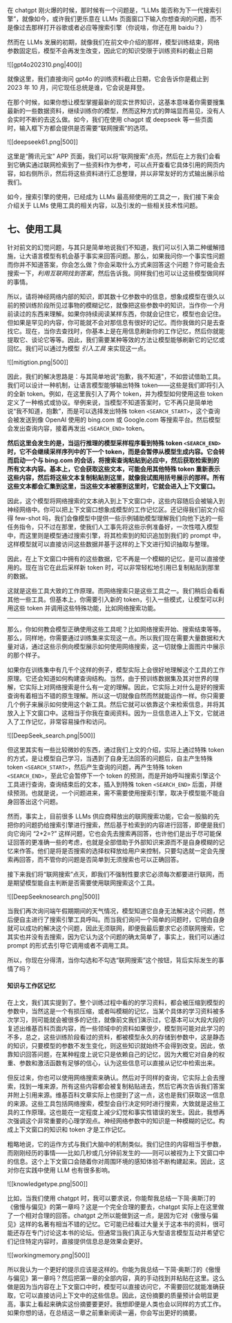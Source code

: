 
在 chatgpt 刚火爆的时候，那时候有一个问题是，“LLMs 能否称为下一代搜索引擎”，就像如今，或许我们更乐意在 LLMs 页面窗口下输入你想查询的问题，而不是像过去那样打开谷歌或者必应等搜索引擎（你说啥，你还在用 baidu？）

然而在 LLMs 发展的初期，就像我们在前文中介绍的那样，模型训练结束，网络参数固定后，模型不会再发生改变，因此它的知识受限于训练资料的截止日期

![[gpt4o202310.png|400]]

就像这里，我们直接询问 gpt4o 的训练资料截止日期，它会告诉你是截止到 2023 年 10 月，问它现任总统是谁，它会说是拜登。

在那个时候，如果你想让模型掌握最新的现实世界知识，这基本意味着你需要搜集最新的一些数据资料，继续训练你的模型，然而这种方式的弊端显而易见，没有人会实时不断的去这么做。如今，我们在使用 chagpt 或 deepseek 等一些页面时，输入框下方都会提供是否需要“联网搜索”的选项。

![[deepseek61.png|500]]

这里是“腾讯元宝” APP 页面，我们可以将“联网搜索”点亮，然后在上方我们会看到它确实通过联网检索到了一些资料作为参考，可以点开查看它具体引用的网页内容，如右侧所示，然后将这些资料进行汇总整理，并以非常友好的方式输出展示给我们。

如今，搜索引擎的使用，已经成为 LLMs 最高频使用的工具之一，我们接下来会介绍关于 LLMs 使用工具的相关内容，以及引发的一些相关技术性问题。

## 七、使用工具

针对前文的幻觉问题，与其只是简单地说我们不知道，我们可以引入第二种缓解措施，让大语言模型有机会基于事实来回答问题。那么，如果我问你一个事实性问题而你并不知道答案，你会怎么做？你会采取什么方式来回答这个问题？你可能会去搜索一下，*利用互联网找到答案*，然后告诉我。同样我们也可以让这些模型做同样的事情。

所以，请将神经网络内部的知识，即其数十亿参数中的信息，想象成模型在很久以前的预训练阶段所见过事物的模糊记忆，就像把这些参数中的知识，当作你一个月前读过的东西来理解。如果你持续阅读某样东西，你就会记住它，模型也会记住。但如果是罕见的内容，你可能就不会对那信息有很好的记忆。而你我做的只是去查找它。现在，当你去查找时，你基本上是在用信息刷新你的工作记忆，然后你就能提取它、谈论它等等。因此，我们需要某种等效的方法让模型能够刷新它的记忆或回忆。我们可以通过为模型 *引入工具* 来实现这一点。

![[mitigtion.png|500]]

因此，我们的解决思路是：与其简单地说"抱歉，我不知道"，不如尝试借助工具。我们可以设计一种机制，让语言模型能够输出特殊 token——这些是我们即将引入的全新 token。例如，在这里我引入了两个 token，并为模型如何使用这些 token 定义了一种格式或协议。举例来说，当模型不知道答案时，它不再只是简单地说“我不知道，抱歉”，而是可以选择发出特殊 token  `<SEARCH_START>`，这个查询会被发送到像 OpenAI 使用的 bing.com 或 Google.com 等搜索平台。然后模型会发出查询内容，接着再发出 `<SEARCH_END>` token。

**然后这里会发生的是，当运行推理的模型采样程序看到特殊 token `<SEARCH_END>` 时，它不会继续采样序列中的下一个 token，而是会暂停从模型生成内容。它会转而启动一个与 bing.com 的会话，将搜索查询粘贴到必应中，然后获取检索到的所有文本内容。基本上，它会获取这些文本，可能会用其他特殊 token 重新表示这些内容，然后将这些文本复制粘贴到这里，就像我试图用括号展示的那样。所有这些文本都会汇集到这里，当这些文本被塞到这里时，它就会进入上下文窗口。**

因此，这个模型将网络搜索的文本纳入到上下文窗口中，这些内容随后会被输入到神经网络中。你可以把上下文窗口想象成模型的工作记忆区。还记得我们前文介绍得 few-shot 吗，我们会像模型中提供一些示例辅助模型理解我们向他下达的一些任务指令，只不过在那里，使我们人工事先将这些示例准备好，一次性喂入模型中，而这里则是模型通过搜索引擎，将其检索到的知识追加到我们的 prompt 中，这样模型就可以直接访问这些数据并基于这样的上下文进行知识抽取与整理。

因此，在上下文窗口中拥有的这些数据，它不再是一个模糊的记忆，是可以直接使用的。现在当它在此后采样新 token 时，可以非常轻松地引用已复制粘贴到那里的数据。

这就是这些工具大致的工作原理。而网络搜索只是这些工具之一。我们稍后会看看其他一些工具。但基本上，你需要引入新的 token，引入一些模式，让模型可以利用这些 token 并调用这些特殊功能，比如网络搜索功能。

-------

那么，你如何教会模型正确使用这些工具呢？比如网络搜索开始、搜索结束等等。那么，同样地，你需要通过训练集来实现这一点。所以我们现在需要大量数据和大量对话，通过这些示例向模型展示如何使用网络搜索，这一切就像上面图片中展示的那个样子。

如果你在训练集中有几千个这样的例子，模型实际上会很好地理解这个工具的工作原理。它还会知道如何构建查询结构。当然，由于预训练数据集及其对世界的理解，它实际上对网络搜索是什么有一定的理解。因此，它实际上对什么是好的搜索查询有着相当不错的原生理解。所以这一切就像自然而然就能运作一样。你只需要几个例子来展示如何使用这个新工具。然后它就可以依靠这个来检索信息，并将其放入上下文窗口中。这相当于你我在查阅资料。因为一旦信息进入上下文，它就进入了工作记忆，非常容易操作和访问。

![[DeepSeek_search.png|500]]

但这里其实有一些比较微妙的东西，通过我们上文的介绍，实际上通过特殊 token 的方式，是让模型自己学习，当遇到了自身无法回答的问题后，自主产生特殊 token  `<SEARCH_START>`，然后产生查询的问题，再产生特殊 token  `<SEARCH_END>`，至此它会暂停下一个 token 的预测，而是开始呼叫搜索引擎这个工具进行查询，查询结束后的文本，插入到特殊 token  `<SEARCH_END>` 后面，并继续预测。也就是说，一个问题进来，需不需要使用搜索引擎，取决于模型能不能自身回答出这个问题。

然而，事实上，目前很多 LLMs 供应商释放出的联网搜索功能，它会一股脑的先把你的问题扔给搜索引擎进行搜索，然后基于检索到的内容进行回答，即便是我们向它询问 “2+2=?” 这样问题，它也会先去搜索再回答，也许他们是出于尽可能保证回答的更准确一些的考虑，也就是全部借助于外部知识来源而不是自身模糊的记忆来作答。他们是将是否搜索的选择权释放给用户来控制，只要勾选就一定会先搜索再回答，而不管你的问题是否简单到无须搜索也可以正确回答。

接下来我们将“联网搜索”点灭，即我们不强制性要求它必须每次都要进行联网，而是期望模型能自主判断是否需要使用联网搜索这个工具。

![[DeepSeeknosearch.png|500]]

当我们再次询问端午假期期间的天气情况，模型知道它自身无法解决这个问题，然后便自主进行了搜索引擎工具呼叫。而当我们询问一个简单的问题时，它明白自身就可以成功的解决这个问题，因此无须联网，即便我最后要求它必须联网搜索，它其实也并没有去搜索，因为它认为这个问题的确太简单了，事实上，我们可以通过 prompt 的形式去引导它调用或者不调用工具。

所以，你现在分得清，当你勾选和不勾选“联网搜索”这个按钮，背后实际发生的事情了吗？


#### 知识与工作区记忆

在上文，我们其实提到了。整个训练过程中看的的学习资料，都会被压缩到模型的参数中，当然这是一个有损压缩，或者叫模糊的记忆，当某个具体的学习资料被多次学习，则可能就会被很多的记住，就像前文我们演示过，它基本可以大段大段的复述出维基百科页面内容，而一些领域中的资料如果很少，模型则可能对此学习的不多，总之，这些训练阶段看过的资料，都被模型永久的存储到参数中，这是静态的知识，只要模型的参数不发生变化，则这些知识就始终不会得到改变。因此，依靠知识回答问题，在某种程度上说它只是依赖自己的记忆，因为大概它对自身的权重、参数和激活函数有足够的信心，认为这些信息可以直接从记忆中检索出来。

但反过来，你也可以使用网络搜索来确认。然后对于同样的查询，它实际上会去搜索，找到一堆来源，所有这些内容都会被复制粘贴进去，然后它再次告诉我们答案并附上引用来源。维基百科文章实际上也提到了这一点，这也是我们获取这一信息的来源。这些工具包括网络搜索，模型会自行决定何时进行搜索，大致就是这些工具的工作原理。这也能在一定程度上减少幻觉和事实性错误的发生。因此，我想再次强调这个非常重要的心理学观点。神经网络参数中的知识是一种模糊的记忆。构成上下文窗口的知识和 token 才是工作记忆。

粗略地说，它的运作方式与我们大脑中的机制类似。我们记住的内容相当于参数，而刚刚经历的事情——比如几秒或几分钟前发生的——则可以被视为上下文窗口中的信息。这个上下文窗口会随着你对周围环境的感知体验不断构建起来。因此，这对你在实践中使用 LLM 也有很多影响。

![[knowledgetype.png|500]]

比如，当我们使用 chatgpt 时，我可以要求说，你能帮我总结一下简·奥斯汀的《傲慢与偏见》的第一章吗？这是一个完全合理的要去，chatgpt 实际上在这里做了一个相对合理的回答。chatgpt 之所以能做到这一点，是因为它对《傲慢与偏见》这样的名著有相当不错的记忆。它可能已经看过大量关于这本书的资料，很可能还存在专门讨论这本书的论坛。但通常当我们真正与大型语言模型互动并希望它们记住特定内容时，直接提供信息总是效果会更好。

![[workingmemory.png|500]]

所以我认为一个更好的提示应该是这样的。你能为我总结一下简·奥斯汀的《傲慢与偏见》第一章吗？然后把第一章的全部内容，真的手动找到并粘贴在这里。这么做是因为当内容在上下文窗口中时，模型可以直接访问它，不需要回忆就能准确获取，它可以直接访问上下文中的这些信息。因此，这份摘要的质量预计会明显更高，事实上看起来确实这份摘要要更好。我想即便是人类也会以同样的方式工作。如果你想的话，在总结这一章之前重新阅读一遍，你会写出更好的摘要。

